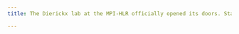 ```yaml
---
title: The Dierickx lab at the MPI-HLR officially opened its doors. Stay tuned for more research to come!

---
```


